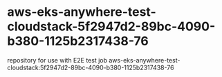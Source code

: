 # aws-eks-anywhere-test-cloudstack-5f2947d2-89bc-4090-b380-1125b2317438-76
repository for use with E2E test job aws-eks-anywhere-test-cloudstack:5f2947d2-89bc-4090-b380-1125b2317438-76
